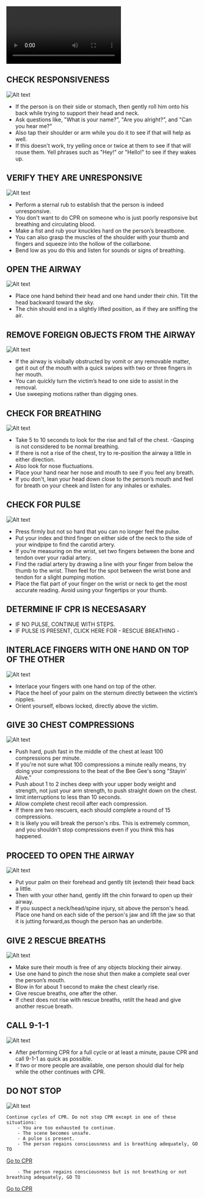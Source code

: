 <video controls="controls">
    <source src="/Videos/adultCPR.mp4" type="video/mp4" />
</video>
        
## CHECK RESPONSIVENESS

![Alt text](/Images/AdultCPR/adultCPR22.jpg)

- If the person is on their side or stomach, then gently roll him onto his back while trying to support their head and neck.
- Ask questions like, "What is your name?", "Are you alright?", and "Can you hear me?"
- Also tap their shoulder or arm while you do it to see if that will help as well.
- If this doesn't work, try yelling once or twice at them to see if that will rouse them. Yell phrases such as "Hey!" or "Hello!" to see if they wakes up.

## VERIFY THEY ARE UNRESPONSIVE

![Alt text](/Images/AdultCPR/adultCPR23.jpg)

- Perform a sternal rub to establish that the person is indeed unresponsive.
- You don't want to do CPR on someone who is just poorly responsive but breathing and circulating blood.
- Make a fist and rub your knuckles hard on the person’s breastbone.
- You can also grasp the muscles of the shoulder with your thumb and fingers and squeeze into the hollow of the collarbone.
- Bend low as you do this and listen for sounds or signs of breathing.

## OPEN THE AIRWAY

![Alt text](/Images/AdultCPR/adultCPR25.jpg)

- Place one hand behind their head and one hand under their chin. Tilt the head backward toward the sky.
- The chin should end in a slightly lifted position, as if they are sniffing the air.

## REMOVE FOREIGN OBJECTS FROM THE AIRWAY

![Alt text](/Images/AdultCPR/adultCPR26.jpg)

- If the airway is visibally obstructed by vomit or any removable matter, get it out of the mouth with a quick swipes with two or three fingers in her mouth.
- You can quickly turn the victim’s head to one side to assist in the removal.
- Use sweeping motions rather than digging ones.

## CHECK FOR BREATHING

![Alt text](/Images/AdultCPR/adultCPR27.jpg)

- Take 5 to 10 seconds to look for the rise and fall of the chest.
  -Gasping is not considered to be normal breathing.
- If there is not a rise of the chest, try to re-position the airway a little in either direction.
- Also look for nose fluctuations.
- Place your hand near her nose and mouth to see if you feel any breath.
- If you don't, lean your head down close to the person’s mouth and feel for breath on your cheek and listen for any inhales or exhales.

## CHECK FOR PULSE

![Alt text](/Images/AdultShock/adultShock7.jpg)

- Press firmly but not so hard that you can no longer feel the pulse.
- Put your index and third finger on either side of the neck to the side of your windpipe to find the carotid artery.
- If you’re measuring on the wrist, set two fingers between the bone and tendon over your radial artery.
- Find the radial artery by drawing a line with your finger from below the thumb to the wrist. Then feel for the spot between the wrist bone and tendon for a slight pumping motion.
- Place the flat part of your finger on the wrist or neck to get the most accurate reading. Avoid using your fingertips or your thumb.

## DETERMINE IF CPR IS NECESASARY

- IF NO PULSE, CONTINUE WITH STEPS.
- IF PULSE IS PRESENT, CLICK HERE FOR - RESCUE BREATHING -

## INTERLACE FINGERS WITH ONE HAND ON TOP OF THE OTHER

![Alt text](/Images/AdultCPR/adultCPR15.jpg)

- Interlace your fingers with one hand on top of the other.
- Place the heel of your palm on the sternum directly between the victim’s nipples.
- Orient yourself, elbows locked, directly above the victim.

## GIVE 30 CHEST COMPRESSIONS

![Alt text](/Images/AdultCPR/adultCPR16.jpg)

- Push hard, push fast in the middle of the chest at least 100 compressions per minute.
- If you're not sure what 100 compressions a minute really means, try doing your compressions to the beat of the Bee Gee's song "Stayin' Alive."
- Push about 1 to 2 inches deep with your upper body weight and strength, not just your arm strength, to push straight down on the chest.
- limit interruptions to less than 10 seconds.
- Allow complete chest recoil after each compression.
- If there are two rescuers, each should complete a round of 15 compressions.
- It is likely you will break the person's ribs. This is extremely common, and you shouldn't stop compressions even if you think this has happened.

## PROCEED TO OPEN THE AIRWAY

![Alt text](/Images/AdultCPR/adultCPR28.jpg)

- Put your palm on their forehead and gently tilt (extend) their head back a little.
- Then with your other hand, gently lift the chin forward to open up their airway.
- If you suspect a neck/head/spine injury, sit above the person's head. Place one hand on each side of the person's jaw and lift the jaw so that it is jutting forward,as though the person has an underbite.

## GIVE 2 RESCUE BREATHS

![Alt text](/Images/AdultCPR/adultCPR29.jpg)

- Make sure their mouth is free of any objects blocking their airway.
- Use one hand to pinch the nose shut then make a complete seal over the person’s mouth.
- Blow in for about 1 second to make the chest clearly rise.
- Give rescue breaths, one after the other.
- If chest does not rise with rescue breaths, retilt the head and give another rescue breath.

## CALL 9-1-1

![Alt text](/Images/AdultCPR/adultCPR2.jpg)

- After performing CPR for a full cycle or at least a minute, pause CPR and call 9-1-1 as quick as possible.
- If two or more people are available, one person should dial for help while the other continues with CPR.

## DO NOT STOP

![Alt text](/Images/AdultCPR/adultCPR12.jpg)

    Continue cycles of CPR. Do not stop CPR except in one of these situations:
        - You are too exhausted to continue.
        - The scene becomes unsafe.
        - A pulse is present.
        - The person regains consciousness and is breathing adequately, GO TO

[Go to CPR](/instructions/0/0/11)

        - The person regains consciousness but is not breathing or not breathing adequately, GO TO

[Go to CPR](/instructions/0/0/10)
